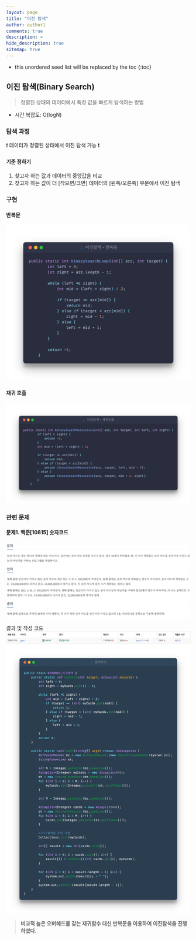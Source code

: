 ```yaml
---
layout: page
title: "이진 탐색"
author: author1
comments: true
description: >
hide_description: true
sitemap: true
---
```


* this unordered seed list will be replaced by the toc
{:toc}

## 이진 탐색(Binary Search)
> 정렬된 상태의 데이터에서 특정 값을 빠르게 탐색하는 방법

- 시간 복잡도: O(logN)

### 탐색 과정
❗️ 데이터가 정렬된 상태에서 이진 탐색 가능 ❗️

#### 기준 정하기
1. 찾고자 하는 값과 데이터의 중앙값을 비교
2. 찾고자 하는 값이 더 [작으면/크면] 데이터의 [왼쪽/오른쪽] 부분에서 이진 탐색

### 구현 
#### 반복문
![image](/assets/study/algorithm/search/binarySearch_for.png)

#### 재귀 호출
![image](/assets/study/algorithm/search/binarySearch_recursive.png)

### 관련 문제
#### 문제1. 백준[10815] 숫자코드
![image](/assets/study/algorithm/search/bJ10815a.png)

결과 및 작성 코드
![Image](/assets/study/algorithm/search/bJ10815b.png)
![Image](/assets/study/algorithm/search/bJ10815c.png)

> **비교적 높은 오버헤드를 갖는 재귀함수 대신 반복문을 이용하여 이진탐색을 진행하였다.**




